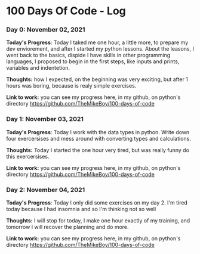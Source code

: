 # 100 Days Of Code - Log

### Day 0: November 02, 2021

**Today's Progress**: Today I taked  me one hour, a little more, to prepare my dev enviorement, and after I started my python lessons. About the leasons, I went back to the basics, dispide I have skills in other programming languages, I proposed to begin in the first steps, like inputs and prints, variables and indentetion.

**Thoughts:** how I expected, on the beginning was very exciting, but after 1 hours was boring, because is realy simple exercises.

**Link to work:** you can see my progress here, in my github, on python's directory
    https://github.com/TheMikeBoy/100-days-of-code

### Day 1: November 03, 2021

**Today's Progress**: Today I work with the data types in python. Write down four exercersises and mess around with converting types and calculations. 

**Thoughts:** Today I started the one hour very tired, but was really funny do this exercersises. 

**Link to work:** you can see my progress here, in my github, on python's directory
    https://github.com/TheMikeBoy/100-days-of-code

### Day 2: November 04, 2021

**Today's Progress**: Today I only did some exercises on my day 2. I'm tired today because I had insomnia and so I'm thinking not so well

**Thoughts:** I will stop for today, I make one hour exactly of my training, and tomorrow I will recover the planning and do more.

**Link to work:** you can see my progress here, in my github, on python's directory
    https://github.com/TheMikeBoy/100-days-of-code

